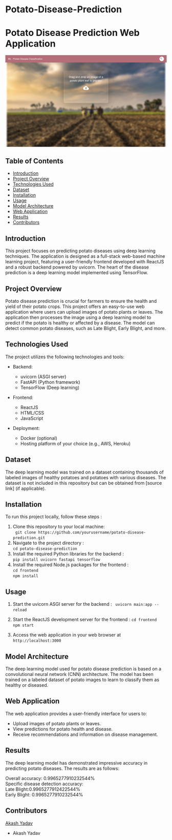 # Potato-Disease-Prediction
# Potato Disease Prediction Web Application


[![Video Demo](logo.png)](https://www.example.com/video-url)

## Table of Contents
- [Introduction](#introduction)
- [Project Overview](#project-overview)
- [Technologies Used](#technologies-used)
- [Dataset](#dataset)
- [Installation](#installation)
- [Usage](#usage)
- [Model Architecture](#model-architecture)
- [Web Application](#web-application)
- [Results](#results)
- [Contributors](#contributors)

## Introduction

This project focuses on predicting potato diseases using deep learning techniques. The application is designed as a full-stack web-based machine learning project, featuring a user-friendly frontend developed with ReactJS and a robust backend powered by uvicorn. The heart of the disease prediction is a deep learning model implemented using TensorFlow.

## Project Overview

Potato disease prediction is crucial for farmers to ensure the health and yield of their potato crops. This project offers an easy-to-use web application where users can upload images of potato plants or leaves. The application then processes the image using a deep learning model to predict if the potato is healthy or affected by a disease. The model can detect common potato diseases, such as Late Blight, Early Blight, and more.

## Technologies Used

The project utilizes the following technologies and tools:

- Backend:
  - uvicorn (ASGI server)
  - FastAPI (Python framework)
  - TensorFlow (Deep learning)
  
- Frontend:
  - ReactJS
  - HTML/CSS
  - JavaScript
  
- Deployment:
  - Docker (optional)
  - Hosting platform of your choice (e.g., AWS, Heroku)

## Dataset

The deep learning model was trained on a dataset containing thousands of labeled images of healthy potatoes and potatoes with various diseases. The dataset is not included in this repository but can be obtained from [source link] (if applicable).

## Installation

To run this project locally, follow these steps :

1. Clone this repository to your local machine:      
   ``` git clone https://github.com/yourusername/potato-disease-prediction.git```
2. Navigate to the project directory :          
   ```cd potato-disease-prediction```     
3. Install the required Python libraries for the backend :           
   ```pip install uvicorn fastapi tensorflow```      
4. Install the required Node.js packages for the frontend :         
   ```cd frontend```              
    ```npm install```    


## Usage 
1. Start the uvicorn ASGI server for the backend :
  ``` uvicorn main:app --reload```     

2. Start the ReactJS development server for the frontend :
   ```cd frontend```   
    ```npm start```
   
3. Access the web application in your web browser at  ```http://localhost:3000```


## Model Architecture
The deep learning model used for potato disease prediction is based on a convolutional neural network (CNN) architecture. The model has been trained on a labeled dataset of potato images to learn to classify them as healthy or diseased.


## Web Application
The web application provides a user-friendly interface for users to:

- Upload images of potato plants or leaves.    
- View predictions for potato health and disease.   
- Receive recommendations and information on disease management.


## Results
The deep learning model has demonstrated impressive accuracy in predicting potato diseases. The results are as follows:

Overall accuracy: 0.9965277910232544%   
Specific disease detection accuracy:    
Late Blight:0.9965277912422544%   
Early Blight: 0.9965277910232544%


## Contributors
[Akash Yadav](https://www.linkedin.com/in/akash7017/)
- Akash Yadav 






